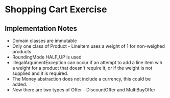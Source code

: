 # Shopping Cart Exercise

## Implementation Notes
* Domain classes are immutable
* Only one class of Product - LineItem uses a weight of 1 for non-weighed products
* RoundingMode HALF_UP is used
* IllegalArgumentException can occur if an attempt to add a line item wih a weight for a product that doesn't
require it, or if the weight is not supplied and it is required.
* The Money abstraction does not include a currency, this could be added.
* Now there are two types of Offer - DiscountOffer and MultiBuyOffer




